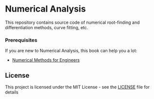 # Numerical Analysis

This repository contains source code of numerical root-finding  and differentiation methods, curve fitting, etc.   
### Prerequisites

If you are new to Numerical Analysis, this book can help you a lot:
* [Numerical Methods for Engineers](https://www.academia.edu/31722261/Numerical_Methods_for_Engineers_7th_Edition_steven_chapra?auto=download)

## License

This project is licensed under the MIT License - see the [LICENSE](LICENSE) file for details

